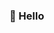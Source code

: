 ### 👋 Hello 
<!--
[![Top Langs](https://github-readme-stats.vercel.app/api/top-langs/?username=egriboz&layout=compact&hide_border=true)](https://github.com/egriboz/github-readme-stats)
-->
<!--<p align="left"> <img src="https://komarev.com/ghpvc/?username=egriboz" alt="egriboz" /> </p>-->
